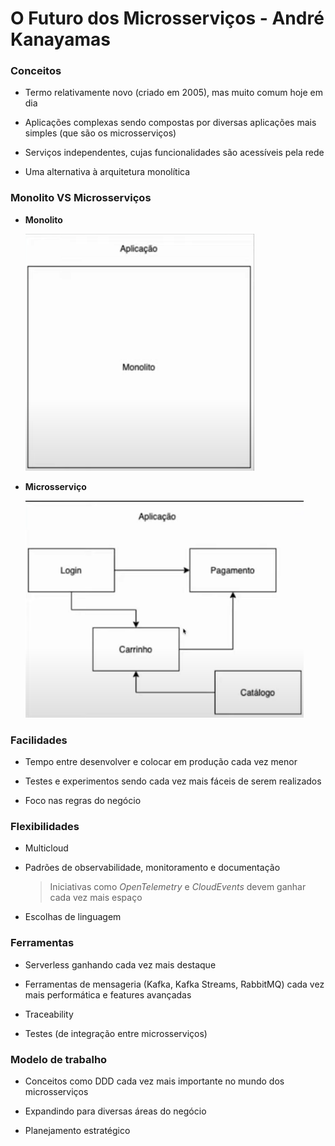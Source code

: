 # O Futuro dos Microsserviços - André Kanayamas

### Conceitos

* Termo relativamente novo (criado em 2005), mas muito comum hoje em dia

* Aplicações complexas sendo compostas por diversas aplicações mais simples (que são os microsserviços)

* Serviços independentes, cujas funcionalidades são acessíveis pela rede

* Uma alternativa à arquitetura monolítica

### Monolito VS Microsserviços

* **Monolito**

  ![](./assets/representacao-monolito.png)

* **Microsserviço**

  ![](./assets/representacao-microsservico.png)

### Facilidades

* Tempo entre desenvolver e colocar em produção cada vez menor

* Testes e experimentos sendo cada vez mais fáceis de serem realizados

* Foco nas regras do negócio

### Flexibilidades

* Multicloud

* Padrões de observabilidade, monitoramento e documentação

  > Iniciativas como *OpenTelemetry* e *CloudEvents* devem ganhar cada vez mais espaço

* Escolhas de linguagem

### Ferramentas

* Serverless ganhando cada vez mais destaque

* Ferramentas de mensageria (Kafka, Kafka Streams, RabbitMQ) cada vez mais performática e features avançadas

* Traceability

* Testes (de integração entre microsserviços)

### Modelo de trabalho

* Conceitos como DDD cada vez mais importante no mundo dos microsserviços

* Expandindo para diversas áreas do negócio

* Planejamento estratégico